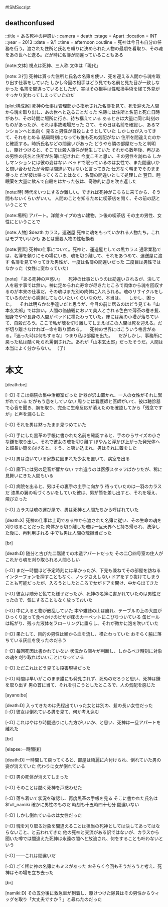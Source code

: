 #!SMSscript

## deathconfused

::title = ある死神の戸惑い
::camera = death
::stage = Apart
::location = INT
::year = 2013
::date = 9/1
::time = afternoon
::outline = 死神は今日も自分の任務を行う。渡された住所と氏名を頼りに決められた人物の最期を看取り、その魂をあの世へと送る。だが時に名簿が間違っていることもある

[note:文体]
視点は死神、三人称
文体は「現代」

[note:３行]
死神は貰った住所と氏名の名簿を使い、死を迎える人間から魂を取り出す仕事をしていた
しかし今回の相手はどう見ても名前と見た目が一致しなかった
名簿を間違っているとしたが、実はその相手は性転換手術を経て外見がすっかり変わってしまっていたのだ

[plot:構成案]
死神の仕事は管理部から指示された名簿を見て、死を迎えた人間から魂を取り出し、あの世へと送ることだった
名簿には住所と名前と死亡日時があり、その時間に場所に行き、待ち構えている
あるときは大量に同じ時刻のものがあったが、それは事故現場だった
さて、その日は名前を確認し、あるマンションへと出向く
見ると男性が自殺しようとしていた
しかし女が入ってきて、それをとめる
結局時刻になっても誰も死ぬ気配がない
住所を間違えたのかと確認する。時折氏名などの間違いがあった
どうやら隣の部屋だったと判明し、駆けつけると、そこでは殺人事件が発生していた
それから数年後、再びあの男性の氏名と住所が名簿に記された
今度こそと思い、その男性を訪ねる
しかしマンションには彼の姿はない
ベッドで眠っているのは女性で、また間違いかと問い合わせたが今度は間違いではないと言ってきた
仕方なく朝までそのまま待った
だが彼は帰ってくることはなく、名簿の間違いとして処理した
翌日、睡眠薬を大量に飲んで自殺をはかった彼は、奇跡的に息を吹き返した

[note:時]
時代をいつにするか難しい。できれば死神がこちらに来てから、そう間もないくらいがいい。
人間のことを知るために喫茶店を開く、その前の話ということで

[note:場所]
アパート。洋館タイプの古い建物。＞後の喫茶店
その主の男性、女性にということで

[note:人物]
$death
カラス。運送屋
死神に魂をもっていかれる人物たち。これはモブでいいかも
あとは重要人物の性転換者

[note:要素]
死神の仕事について。死神と、運送屋としての黒カラス
通常業務では、名簿を頼りにその場にいき、魂を切り離して、それをあつめて、運送屋に渡す
名簿を見てやってきた男性が、一度は名簿の間違いだった
二度目は男性ではなかった（女性に変わっていた）

[note]
『ある死神の戸惑い』
　死神の仕事というのは勘違いされるが、決して人を殺す事では無い。神に定められた寿命が尽きたところで肉体から魂を回収するのが本来の仕事だ。その魂はまた別の肉体に入れられる。魂のリサイクルをしているのだから感謝してもらいたいくらいなのだ、本当は。
　しかし、困った。
　それは明らかな手違いだと思うが、今目の前に居るのはどう見ても「山本玄太郎」では無い。人間の価値観において美人とされる色白で薄茶の巻き髪、細身でやや長身の人間がベッドに横たわっていた。床には薬の小壜が落ちていて、自殺だろう。ここで私が魂を切り離してしまえばこの人間は死を迎える。だが切り離さなければ一命を取り留める。
　死神の世界にはこういう格言がある。『迷った時は何もするな』つまり私は部屋を出た。
　だがしかし、事務所に戻った私は酷く叱られ罵倒された。あれが「山本玄太郎」だったそうだ。人間は本当によく分からない。
（了）


# 本文

[death:be]

[-:D]
そこは病院の集中治療室だった
計器が沢山置かれ、一人の女性がそれに繋がれている
だがもう息をしていない
周りには看護師と医師がいて、彼は聴診器で心音を聞き、腕を取り、完全に生命反応が消えたのを確認してから「残念ですが」と声を漏らした

[-:D]
それを男は黙ったまま見つめていた

[-:D]
手にした黒革の手帳に書かれた名前を確認すると、手のひらサイズの小さな鎌を取り出し、それで彼女の魂を切り離す
ぼやんと浮かび上がった発光体へと細長い筒を向けると、すう、と吸い込まれ、男はそれに蓋をした

[-:D]
男は泣いている家族に囲まれた少女を置いて、病室を出る

[-:D]
廊下には男の足音が響かない
すれ違うのは医療スタッフばかりだが、稀に見舞いにきた人間もいる

[-:D]
病院を出ると、男はその裏手の土手に向かう
待っていたのは一羽のカラスだ
漆黒の翼の毛づくろいをしていた彼は、男が筒を差し出すと、それを咥え、飛び立った

[-:D]
カラスは魂の運び屋で、男は死神と人間たちから呼ばれていた

[death:X]
死神の仕事は上司である神から渡された名簿に従い、その生命の魂を刈り取ることだった
肉体から切り離した魂は一旦天界へと持ち帰られ、洗浄した後に、再利用される
中でも男は人間の魂担当だった

[br]

[death:D]
随分と古びた二階建ての木造アパートだった
その二〇四号室の住人がこれから魂を刈り取られる人間らしい

[-:D]
まだ一時間ほど予定時刻には早かったが、下見も兼ねてその部屋を訪ねる
インターフォンを押すこともなく、ノックさえしない
ドアをすり抜けてしまうことも可能だったが、入ろうとしたところで女がドアを開け、中から出てきた

[-:D]
彼女は随分と慌てた様子だったが、死神の名簿に書かれていたのは男性だったので、気にすることもなく放っておいた

[-:D]
中に入ると物が散乱していた
本や雑誌の山は崩れ、テーブルの上の大皿がひっくり返って食べかけのピザが床のカーペットにこびりついている
缶ビールは転がり、残った液体をフローリングに垂らし、それが微かに泡を吹いていた

[-:D]
果たして、目的の男性は額から血を流し、横たわっていた
おそらく脇に落ちている灰皿を使ったのだろう

[-:D]
毎回死因は書かれていない
状況から個々が判断し、しかるべき時刻に対象の魂を刈り取ればいいことになっている

[-:D]
ただこれはどう見ても殺害現場だった

[-:D]
時間は早いがこのまま誰にも発見されず、死ぬのだろうと思い、死神は鎌を取り出す
男の首に当て、それを引こうとしたところで、人の気配を感じた

[ayano:be]

[death:D]
入ってきたのは先程出ていった女とは別の、髪の長い女性だった
[-:D]
彼女は倒れている男を見て、何か考え込む

[-:D]
これはやはり時間通りにした方がいいか、と思い、死神は一旦アパートを離れた

[br]

[elapse:一時間後]

[death:D]
一時間して戻ってくると、部屋は綺麗に片付けられ、倒れていた男の姿が消えていた
代わりに女が倒れている

[-:D]
男の死体が消えてしまった

[-:D]
そのことは酷く死神を戸惑わせた

[-:D]
落ち着いて状況を確認し、再度黒革の手帳を見る
そこに書かれた氏名は$full_namiki
確かに男性のものだ
時刻も十五時四十七分
間違いない

[-:D]
しかし倒れているのは女性だった

[-:D]
魂を刈り取る対象を間違えることは担当の死神としては決してあってはならないこと、と云われてきた
他の死神と交流がある訳ではないが、カラスから聞いた噂では間違えた死神は永遠の闇へと放流され、何をすることも叶わないという

[-:D]
――これは間違いだ

[-:D]
ごく稀に神の名簿にもミスがあった
おそらく今回もそうだろうと考え、死神はその場を立ち去った

[br]

[namiki:D]
その五分後に救急車が到着し、駆けつけた隊員はその男性からウィッグを取り「大丈夫ですか？」と尋ねたのだった

